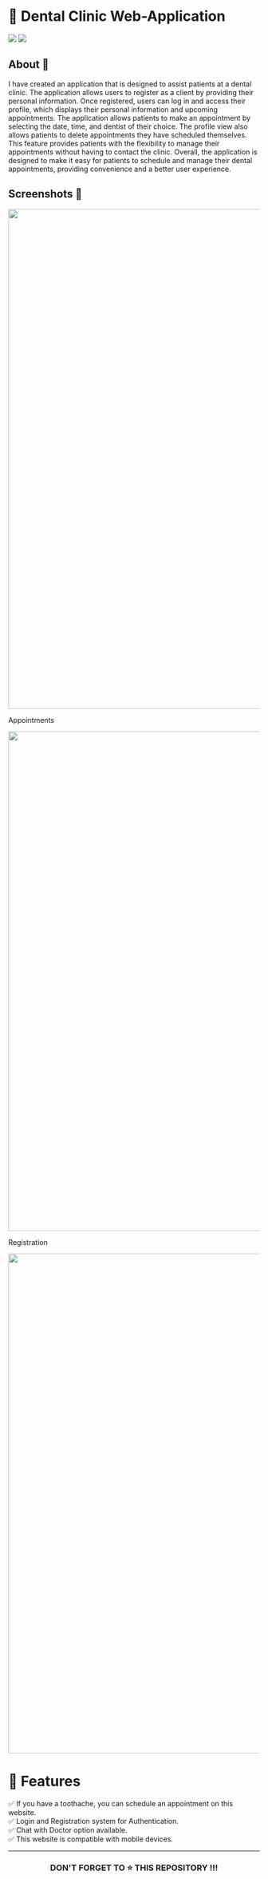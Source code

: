 <h1>🦷 Dental Clinic Web-Application</h1>
<div>
<img src="https://img.shields.io/badge/status-active-success.svg"/>
<img src="https://img.shields.io/badge/license-MIT-blue.svg"/>
</div>

## About :speech_balloon:
I have created an application that is designed to assist patients at a dental clinic. The application allows users to register as a client by providing their personal information. Once registered, users can log in and access their profile, which displays their personal information and upcoming appointments. The application allows patients to make an appointment by selecting the date, time, and dentist of their choice. The profile view also allows patients to delete appointments they have scheduled themselves. This feature provides patients with the flexibility to manage their appointments without having to contact the clinic. Overall, the application is designed to make it easy for patients to schedule and manage their dental appointments, providing convenience and a better user experience.
<!-- It has an Administrator view, in which you can see all the appointments that the clinic has and all the clients that the clinic has. -->



## Screenshots 📸

 <img src="https://user-images.githubusercontent.com/89139437/211010754-62560ee8-8c19-4cd4-b599-182c6ac38f4f.png" width="1000" />
 
Appointments

 <img src="https://user-images.githubusercontent.com/89139437/204083629-5c53ac75-645f-4ab2-b788-772cd89a9486.png" width="1000" />

Registration 

 <img src="https://user-images.githubusercontent.com/89139437/204083557-8859e4a1-91b1-4459-a123-441746e16e55.png" width="1000" />


# 📝 Features
✅ If you have a toothache, you can schedule an appointment on this website.<br/> 
✅ Login and Registration system for Authentication.<br/> 
✅ Chat with Doctor option available.<br/> 
✅ This website is compatible with mobile devices. 


<hr/>

<h3 align="center"> DON'T FORGET TO ⭐ THIS REPOSITORY !!!
</h3> 
